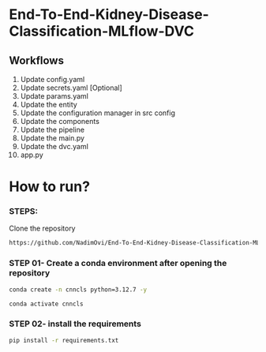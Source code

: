 # End-To-End-Kidney-Disease-Classification-MLflow-DVC

## Workflows

1. Update config.yaml
2. Update secrets.yaml [Optional]
3. Update params.yaml
4. Update the entity
5. Update the configuration manager in src config
6. Update the components
7. Update the pipeline 
8. Update the main.py
9. Update the dvc.yaml
10. app.py


# How to run?
### STEPS:

Clone the repository

```bash
https://github.com/NadimOvi/End-To-End-Kidney-Disease-Classification-MLflow-DVC
```
### STEP 01- Create a conda environment after opening the repository

```bash
conda create -n cnncls python=3.12.7 -y
```

```bash
conda activate cnncls
```


### STEP 02- install the requirements
```bash
pip install -r requirements.txt
```